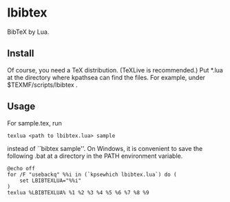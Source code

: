 # lbibtex

BibTeX by Lua.

## Install
Of course, you need a TeX distribution. (TeXLive is recommended.)
Put *.lua at the directory where kpathsea can find the files. For example, under $TEXMF/scripts/lbibtex .

## Usage
For sample.tex, run

    texlua <path to lbibtex.lua> sample

instead of ``bibtex sample''. On Windows, it is convenient to save the following .bat at a directory in the PATH environment variable.

    @echo off
    for /F "usebackq" %%i in (`kpsewhich lbibtex.lua`) do (
        set LBIBTEXLUA="%%i"
    )
    texlua %LBIBTEXLUA% %1 %2 %3 %4 %5 %6 %7 %8 %9


